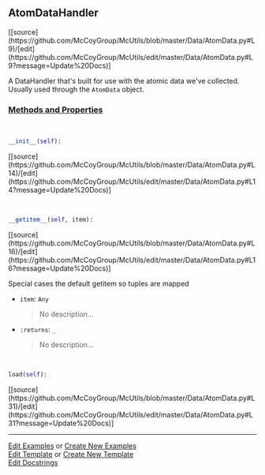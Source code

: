 ## <a id="McUtils.Data.AtomData.AtomDataHandler">AtomDataHandler</a> 
<div class="docs-source-link" markdown="1">
[[source](https://github.com/McCoyGroup/McUtils/blob/master/Data/AtomData.py#L9)/[edit](https://github.com/McCoyGroup/McUtils/edit/master/Data/AtomData.py#L9?message=Update%20Docs)]
</div>

A DataHandler that's built for use with the atomic data we've collected.
Usually used through the `AtomData` object.

<div class="collapsible-section">
 <div class="collapsible-section collapsible-section-header" markdown="1">
 
### <a class="collapse-link" data-toggle="collapse" href="#methods">Methods and Properties</a> <a class="float-right" data-toggle="collapse" href="#methods"><i class="fa fa-chevron-down"></i></a>

 </div>
 <div class="collapsible-section collapsible-section-body collapse" id="methods" markdown="1">

<a id="McUtils.Data.AtomData.AtomDataHandler.__init__" class="docs-object-method">&nbsp;</a> 
```python
__init__(self): 
```
<div class="docs-source-link" markdown="1">
[[source](https://github.com/McCoyGroup/McUtils/blob/master/Data/AtomData.py#L14)/[edit](https://github.com/McCoyGroup/McUtils/edit/master/Data/AtomData.py#L14?message=Update%20Docs)]
</div>

<a id="McUtils.Data.AtomData.AtomDataHandler.__getitem__" class="docs-object-method">&nbsp;</a> 
```python
__getitem__(self, item): 
```
<div class="docs-source-link" markdown="1">
[[source](https://github.com/McCoyGroup/McUtils/blob/master/Data/AtomData.py#L16)/[edit](https://github.com/McCoyGroup/McUtils/edit/master/Data/AtomData.py#L16?message=Update%20Docs)]
</div>

Special cases the default getitem so tuples are mapped
- `item`: `Any`
    >No description...
- `:returns`: `_`
    >No description...

<a id="McUtils.Data.AtomData.AtomDataHandler.load" class="docs-object-method">&nbsp;</a> 
```python
load(self): 
```
<div class="docs-source-link" markdown="1">
[[source](https://github.com/McCoyGroup/McUtils/blob/master/Data/AtomData.py#L31)/[edit](https://github.com/McCoyGroup/McUtils/edit/master/Data/AtomData.py#L31?message=Update%20Docs)]
</div>

 </div>
</div>




___

[Edit Examples](https://github.com/McCoyGroup/McUtils/edit/gh-pages/ci/examples/McUtils/Data/AtomData/AtomDataHandler.md) or 
[Create New Examples](https://github.com/McCoyGroup/McUtils/new/gh-pages/?filename=ci/examples/McUtils/Data/AtomData/AtomDataHandler.md) <br/>
[Edit Template](https://github.com/McCoyGroup/McUtils/edit/gh-pages/ci/docs/McUtils/Data/AtomData/AtomDataHandler.md) or 
[Create New Template](https://github.com/McCoyGroup/McUtils/new/gh-pages/?filename=ci/docs/templates/McUtils/Data/AtomData/AtomDataHandler.md) <br/>
[Edit Docstrings](https://github.com/McCoyGroup/McUtils/edit/master/Data/AtomData.py#L9?message=Update%20Docs)